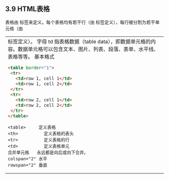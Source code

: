 ## 3.9 HTML表格

表格由 <table> 标签来定义。每个表格均有若干行（由 <tr> 标签定义），每行被分割为若干单元格（由 <td> 标签定义）。
	字母 td 指表格数据（table data），即数据单元格的内容。数据单元格可以包含文本、图片、列表、段落、表单、水平线、表格等等。
	基本格式

```html
<table border="1">
 <tr>
   <td>row 1, cell 1</td>
   <td>row 1, cell 2</td>
 </tr>
 <tr>
   <td>row 2, cell 1</td>
   <td>row 2, cell 2</td>
 </tr>
</table>
```

```
<table>	    定义表格
<th>	      定义表格的表头
<tr>	      定义表格的行
<td>	      定义表格单元
合并单元格   永远都是向后或向下合并。
colspan="2" 水平
rowspan="2" 垂直
```